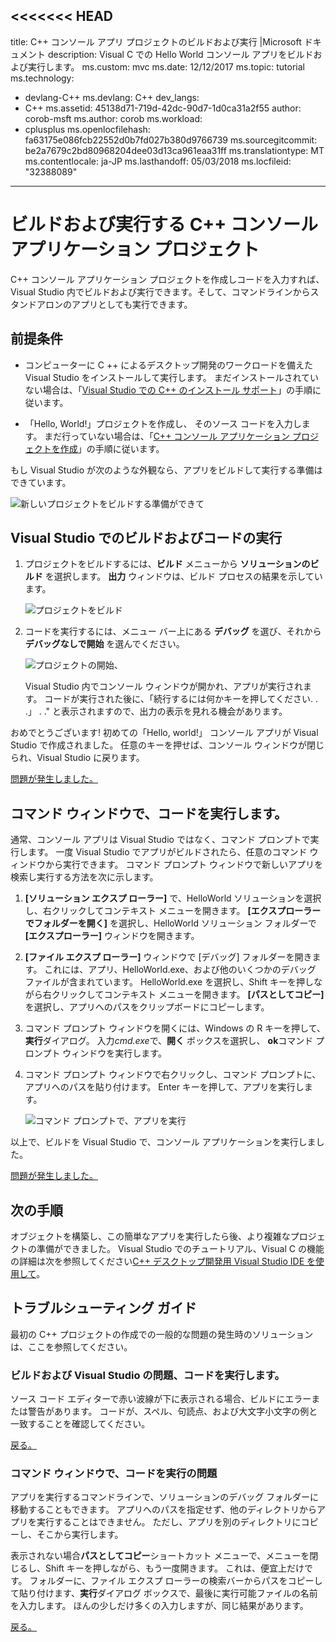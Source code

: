 <<<<<<< HEAD
---
title: C++ コンソール アプリ プロジェクトのビルドおよび実行 |Microsoft ドキュメント
description: Visual C での Hello World コンソール アプリをビルドおよび実行します。
ms.custom: mvc
ms.date: 12/12/2017
ms.topic: tutorial
ms.technology:
- devlang-C++
ms.devlang: C++
dev_langs:
- C++
ms.assetid: 45138d71-719d-42dc-90d7-1d0ca31a2f55
author: corob-msft
ms.author: corob
ms.workload:
- cplusplus
ms.openlocfilehash: fa63175e086fcb22552d0b7fd027b380d9766739
ms.sourcegitcommit: be2a7679c2bd80968204dee03d13ca961eaa31ff
ms.translationtype: MT
ms.contentlocale: ja-JP
ms.lasthandoff: 05/03/2018
ms.locfileid: "32388089"
---
# <a name="build-and-run-a-c-console-app-project"></a>ビルドおよび実行する C++ コンソール アプリケーション プロジェクト

C++ コンソール アプリケーション プロジェクトを作成しコードを入力すれば、Visual Studio 内でビルドおよび実行できます。そして、コマンドラインからスタンドアロンのアプリとしても実行できます。

## <a name="prerequisites"></a>前提条件

- コンピューターに C ++ によるデスクトップ開発のワークロードを備えた Visual Studio をインストールして実行します。 まだインストールされていない場合は、「[Visual Studio での C++ のインストール サポート](../build/vscpp-step-0-installation.md)」の手順に従います。

- 「Hello, World!」プロジェクトを作成し、 そのソース コードを入力します。 まだ行っていない場合は、「[C++ コンソール アプリケーション プロジェクトを作成](../build/vscpp-step-1-create.md)」の手順に従います。

もし Visual Studio が次のような外観なら、アプリをビルドして実行する準備はできています。

   ![新しいプロジェクトをビルドする準備ができて](../build/media/vscpp-ready-to-build.png "新しいプロジェクトをビルドする準備完了")

## <a name="build-and-run-your-code-in-visual-studio"></a>Visual Studio でのビルドおよびコードの実行

1. プロジェクトをビルドするには、**ビルド** メニューから **ソリューションのビルド** を選択します。 **出力** ウィンドウは、ビルド プロセスの結果を示しています。

   ![プロジェクトをビルド](../build/media/vscpp-build-solution.gif "プロジェクトをビルドします")

1. コードを実行するには、メニュー バー上にある **デバッグ** を選び、それから **デバッグなしで開始** を選んでください。

   ![プロジェクトの開始、](../build/media/vscpp-start-without-debugging.gif "プロジェクトの開始")

    Visual Studio 内でコンソール ウィンドウが開かれ、アプリが実行されます。 コードが実行された後に、「続行するには何かキーを押してください. . .」 . ." と表示されますので、出力の表示を見れる機会があります。

おめでとうございます! 初めての「Hello, world!」 コンソール アプリが Visual Studio で作成されました。 任意のキーを押せば、コンソール ウィンドウが閉じられ、Visual Studio に戻ります。

[問題が発生しました。](#build-and-run-your-code-in-visual-studio-issues)

## <a name="run-your-code-in-a-command-window"></a>コマンド ウィンドウで、コードを実行します。

通常、コンソール アプリは Visual Studio ではなく、コマンド プロンプトで実行します。 一度 Visual Studio でアプリがビルドされたら、任意のコマンド ウィンドウから実行できます。 コマンド プロンプト ウィンドウで新しいアプリを検索し実行する方法を次に示します。

1. **[ソリューション エクスプ ローラー]** で、HelloWorld ソリューションを選択し、右クリックしてコンテキスト メニューを開きます。 **[エクスプローラーでフォルダーを開く]** を選択し、HelloWorld ソリューション フォルダーで **[エクスプローラー]** ウィンドウを開きます。

1. **[ファイル エクスプ ローラー]** ウィンドウで [デバッグ] フォルダーを開きます。 これには、アプリ、HelloWorld.exe、および他のいくつかのデバッグ ファイルが含まれています。 HelloWorld.exe を選択し、Shift キーを押しながら右クリックしてコンテキスト メニューを開きます。 **[パスとしてコピー]** を選択し、アプリへのパスをクリップボードにコピーします。

1. コマンド プロンプト ウィンドウを開くには、Windows の R キーを押して、**実行**ダイアログ。 入力*cmd.exe*で、**開く** ボックスを選択し、 **ok**コマンド プロンプト ウィンドウを実行します。

1. コマンド プロンプト ウィンドウで右クリックし、コマンド プロンプトに、アプリへのパスを貼り付けます。 Enter キーを押して、アプリを実行します。

   ![コマンド プロンプトで、アプリを実行](../build/media/vscpp-run-in-cmd.gif "コマンド プロンプトで、アプリを実行")

以上で、ビルドを Visual Studio で、コンソール アプリケーションを実行しました。

[問題が発生しました。](#run-your-code-in-a-command-window-issues)

## <a name="next-steps"></a>次の手順

オブジェクトを構築し、この簡単なアプリを実行したら後、より複雑なプロジェクトの準備ができました。 Visual Studio でのチュートリアル、Visual C の機能の詳細は次を参照してください[C++ デスクトップ開発用 Visual Studio IDE を使用して](../ide/using-the-visual-studio-ide-for-cpp-desktop-development.md)。

## <a name="troubleshooting-guide"></a>トラブルシューティング ガイド

最初の C++ プロジェクトの作成での一般的な問題の発生時のソリューションは、ここを参照してください。

### <a name="build-and-run-your-code-in-visual-studio-issues"></a>ビルドおよび Visual Studio の問題、コードを実行します。

ソース コード エディターで赤い波線が下に表示される場合、ビルドにエラーまたは警告があります。 コードが、スペル、句読点、および大文字小文字の例と一致することを確認してください。

[戻る。](#build-and-run-your-code-in-visual-studio)

### <a name="run-your-code-in-a-command-window-issues"></a>コマンド ウィンドウで、コードを実行の問題

アプリを実行するコマンドラインで、ソリューションのデバッグ フォルダーに移動することもできます。 アプリへのパスを指定せず、他のディレクトリからアプリを実行することはできません。 ただし、アプリを別のディレクトリにコピーし、そこから実行します。

表示されない場合**パスとしてコピー**ショートカット メニューで、メニューを閉じるし、Shift キーを押しながら、もう一度開きます。 これは、便宜上だけです。 フォルダーに、ファイル エクスプ ローラーの検索バーからパスをコピーして貼り付けます、**実行**ダイアログ ボックスで、最後に実行可能ファイルの名前を入力します。 ほんの少しだけ多くの入力しますが、同じ結果があります。

[戻る。](#run-your-code-in-a-command-window)


<iframe src="" height="0" width="0" frameborder="0" name="frameTarget" />
||||||| merged common ancestors
---
title: ビルドおよび実行する C++ コンソール アプリケーション プロジェクト |Microsoft ドキュメント
description: ビルドおよび Visual C での Hello World コンソール アプリを実行します。
ms.custom: mvc
ms.date: 12/12/2017
ms.topic: tutorial
ms.technology:
- devlang-C++
ms.devlang: C++
dev_langs:
- C++
ms.assetid: 45138d71-719d-42dc-90d7-1d0ca31a2f55
author: corob-msft
ms.author: corob
ms.workload:
- cplusplus
ms.openlocfilehash: fa63175e086fcb22552d0b7fd027b380d9766739
ms.sourcegitcommit: be2a7679c2bd80968204dee03d13ca961eaa31ff
ms.translationtype: MT
ms.contentlocale: ja-JP
ms.lasthandoff: 05/03/2018
---
# <a name="build-and-run-a-c-console-app-project"></a>ビルドおよび実行する C++ コンソール アプリケーション プロジェクト

C++ コンソール アプリケーション プロジェクトを作成し、コードを入力したら、ときにビルドし、Visual Studio 内で実行してコマンドラインからスタンドアロンのアプリとして実行します。

## <a name="prerequisites"></a>必須コンポーネント

- インストールされているし、コンピューターで実行されている C++ ワークロードでデスクトップの開発に Visual Studio があります。 これがまだインストールされていない場合の手順に従います[Visual Studio での C++ のインストール サポート](../build/vscpp-step-0-installation.md)です。

- 「こんにちは, World!」を作成します。 プロジェクトをそのソース コードを入力します。 これはまだ完了していない場合の手順に従います[C++ コンソール アプリケーション プロジェクトを作成](../build/vscpp-step-1-create.md)です。

Visual Studio は次のようなビルドして、アプリを実行する準備ができたら。

   ![新しいプロジェクトをビルドする準備ができて](../build/media/vscpp-ready-to-build.png "新しいプロジェクトをビルドする準備完了")

## <a name="build-and-run-your-code-in-visual-studio"></a>ビルドおよび Visual Studio でコードを実行します。

1. プロジェクトをビルドするには選択**ソリューションのビルド**から、**ビルド**メニュー。 **出力**ウィンドウは、ビルド プロセスの結果を示しています。

   ![プロジェクトをビルド](../build/media/vscpp-build-solution.gif "プロジェクトをビルドします")

1. メニュー バーで、コードを実行する**デバッグ**、**デバッグなしで開始**です。

   ![プロジェクトの開始、](../build/media/vscpp-start-without-debugging.gif "プロジェクトの開始")

    コンソール ウィンドウが開き、アプリを実行します。 Visual Studio で、コンソール アプリを起動すると、コードを実行し、出力"、キーを押して続行します。 である必要があります。 ." 出力を表示する機会を提供します。

おめでとうございます!  作成した最初の「こんにちは, world!」 Visual Studio でコンソール アプリです。 コンソール ウィンドウを閉じ、Visual Studio に戻るキーを押します。

[問題が発生しました。](#build-and-run-your-code-in-visual-studio-issues)

## <a name="run-your-code-in-a-command-window"></a>コマンド ウィンドウで、コードを実行します。

通常、Visual Studio ではなく、コマンド プロンプトでコンソール アプリを実行します。 Visual Studio によってアプリをビルドするは、任意のコマンド ウィンドウから実行できます。 検索して、コマンド プロンプト ウィンドウで、新しいアプリを実行する方法を次に示します。

1. **ソリューション エクスプ ローラー**HelloWorld ソリューションを選択して、右クリックして、コンテキスト メニューを開きます。 選択**ファイル エクスプ ローラーでフォルダーを開く**を開くには、**ファイル エクスプ ローラー** HelloWorld ソリューション フォルダー内のウィンドウ。

1. **ファイル エクスプ ローラー**ウィンドウがデバッグ フォルダーを開きます。 これは、アプリ、HelloWorld.exe、およびその他のデバッグ ファイルのいくつか含まれています。 HelloWorld.exe を選択し、Shift キーを押しながらを開くには、コンテキスト メニューを右クリックします。 選択**パスとしてコピー**をクリップボードにアプリのパスをコピーします。

1. コマンド プロンプト ウィンドウを開くには、Windows の R キーを押して、**実行**ダイアログ。 入力*cmd.exe*で、**開く** ボックスを選択し、 **ok**コマンド プロンプト ウィンドウを実行します。

1. コマンド プロンプト ウィンドウで右クリックし、コマンド プロンプトに、アプリへのパスを貼り付けます。 Enter キーを押して、アプリを実行します。

   ![コマンド プロンプトで、アプリを実行](../build/media/vscpp-run-in-cmd.gif "コマンド プロンプトで、アプリを実行")

以上で、ビルドを Visual Studio で、コンソール アプリケーションを実行しました。

[問題が発生しました。](#run-your-code-in-a-command-window-issues)

## <a name="next-steps"></a>次の手順

オブジェクトを構築し、この簡単なアプリを実行したら後、より複雑なプロジェクトの準備ができました。 参照してください[C++ デスクトップ開発用 Visual Studio IDE を使用して](../ide/using-the-visual-studio-ide-for-cpp-desktop-development.md)に関するチュートリアルを Visual Studio での Visual C の機能の詳細。

## <a name="troubleshooting-guide"></a>トラブルシューティング ガイド

ここでソリューションの一般的な問題時になる最初の C++ プロジェクトを作成します。

### <a name="build-and-run-your-code-in-visual-studio-issues"></a>ビルドおよび Visual Studio の問題、コードを実行します。

ソース コード エディターでは何も下にある赤い波線が表示されない場合、エラーまたは警告に、ビルドがあります。 コードが、スペル、句読点、および大文字小文字の例と一致することを確認してください。

[戻ってください。](#build-and-run-your-code-in-visual-studio)

### <a name="run-your-code-in-a-command-window-issues"></a>コマンド ウィンドウで、コードを実行の問題

アプリを実行するコマンドラインで、ソリューションのデバッグ フォルダーに移動することもできます。 アプリへのパスを指定せず、他のディレクトリからアプリを実行することはできません。 ただし、アプリを別のディレクトリにコピーし、そこから実行します。

表示されない場合**パスとしてコピー**ショートカット メニューで、メニューを閉じるし、Shift キーを押しながら、もう一度開きます。 これは、便宜上だけです。 フォルダーに、ファイル エクスプ ローラーの検索バーからパスをコピーして貼り付けます、**実行**ダイアログ ボックスで、最後に実行可能ファイルの名前を入力します。 ほんの少しだけ多くの入力しますが、同じ結果があります。

[戻ってください。](#run-your-code-in-a-command-window)


<iframe src="" height="0" width="0" frameborder="0" name="frameTarget" />
=======
---
title: C++ コンソール アプリ プロジェクトのビルドおよび実行 |Microsoft ドキュメント
description: Visual C での Hello World コンソール アプリをビルドおよび実行します。
ms.custom: mvc
ms.date: 12/12/2017
ms.topic: tutorial
ms.technology:
- devlang-C++
ms.devlang: C++
dev_langs:
- C++
ms.assetid: 45138d71-719d-42dc-90d7-1d0ca31a2f55
author: corob-msft
ms.author: corob
ms.workload:
- cplusplus
ms.openlocfilehash: fa63175e086fcb22552d0b7fd027b380d9766739
ms.sourcegitcommit: be2a7679c2bd80968204dee03d13ca961eaa31ff
ms.translationtype: MT
ms.contentlocale: ja-JP
ms.lasthandoff: 05/03/2018
---
# <a name="build-and-run-a-c-console-app-project"></a>ビルドおよび実行する C++ コンソール アプリケーション プロジェクト

C++ コンソール アプリケーション プロジェクトを作成しコードを入力すれば、Visual Studio 内でビルドおよび実行できます。そして、コマンドラインからスタンドアロンのアプリとしても実行できます。

## <a name="prerequisites"></a>前提条件

- コンピューターに C ++ によるデスクトップ開発のワークロードを備えた Visual Studio をインストールして実行します。まだインストールされていない場合は、「[Visual Studio での C++ のインストール サポート](../build/vscpp-step-0-installation.md)」の手順に従います。

- 「Hello, World!」プロジェクトを作成し、そのソース コードを入力します。まだ行っていない場合は、「[C++ コンソール アプリケーション プロジェクトを作成](../build/vscpp-step-1-create.md)」の手順に従います。

もし Visual Studio が次のような外観なら、アプリをビルドして実行する準備はできています。

   ![新しいプロジェクトをビルドする準備ができて](../build/media/vscpp-ready-to-build.png "新しいプロジェクトをビルドする準備完了")

## <a name="build-and-run-your-code-in-visual-studio"></a> Visual Studio でのビルドおよびコードの実行

1. プロジェクトをビルドするには、**ビルド** メニューから **ソリューションのビルド** を選択します。 **出力** ウィンドウは、ビルド プロセスの結果を示しています。

   ![プロジェクトをビルド](../build/media/vscpp-build-solution.gif "プロジェクトをビルドします")

2. コードを実行するには、メニュー バー上にある **デバッグ** を選び、それから **デバッグなしで開始** を選んでください。

   ![プロジェクトの開始、](../build/media/vscpp-start-without-debugging.gif "プロジェクトの開始")

    Visual Studio 内でコンソール ウィンドウが開かれ、アプリが実行されます。 コードが実行された後に、「続行するには何かキーを押してください. . .」と表示されますので、出力の表示を見れる機会があります。

おめでとうございます! 初めての「Hello, world!」コンソール アプリが Visual Studio で作成されました。任意のキーを押せば、コンソール ウィンドウが閉じられ、Visual Studio に戻ります。

[問題が発生しました](#build-and-run-your-code-in-visual-studio-issues)

## <a name="run-your-code-in-a-command-window"></a>コマンド ウィンドウで、コードを実行します。

通常、コンソール アプリは Visual Studio ではなく、コマンド プロンプトで実行します。一度 Visual Studio でアプリがビルドされたら、任意のコマンド ウィンドウから実行できます。コマンド プロンプト ウィンドウで新しいアプリを検索し実行する方法を次に示します。

1. **[ソリューション エクスプ ローラー]** で、HelloWorld ソリューションを選択し、右クリックしてコンテキスト メニューを開きます。**[エクスプローラーでフォルダーを開く]** を選択し、HelloWorld ソリューション フォルダーで **[エクスプローラー]** ウィンドウを開きます。

1. **[ファイル エクスプ ローラー]** ウィンドウで [デバッグ] フォルダーを開きます。これには、アプリ、HelloWorld.exe、および他のいくつかのデバッグ ファイルが含まれています。HelloWorld.exe を選択し、Shift キーを押しながら右クリックしてコンテキスト メニューを開きます。**[パスとしてコピー]** を選択し、アプリへのパスをクリップボードにコピーします。

1. コマンド プロンプト ウィンドウを開くには、Windows キーを押しながら R キーを押せば、ダイアログが**開かれます**。 **開かれた** ダイアログ内のテキストボックスに*cmd.exe*と入力してから、**ok**ボタンを選択すれば、 コマンド プロンプト ウィンドウが起動します。

1. コマンド プロンプト ウィンドウで右クリックし、コマンド プロンプトに、アプリへのパスを貼り付けます。それから Enter キーを押せば、アプリが実行されます。

   ![コマンド プロンプトで、アプリを実行](../build/media/vscpp-run-in-cmd.gif "コマンド プロンプトで、アプリを実行")

おめでとう！ 以上で、Visual Studio にて、コンソール アプリケーションのビルドおよび実行をしました。

[問題が発生しました。](#run-your-code-in-a-command-window-issues)

## <a name="next-steps"></a>次の手順

この簡単なアプリをビルドおよび実行したなら、より複雑なプロジェクトの準備ができました。Visual Studio でのチュートリアル、Visual C の機能の詳細は次を参照してください[C++ デスクトップ開発用 Visual Studio IDE を使用して](../ide/using-the-visual-studio-ide-for-cpp-desktop-development.md)。

## <a name="troubleshooting-guide"></a>トラブルシューティング ガイド

最初の C++ プロジェクトの作成での一般的な問題の発生時における解決策が必要なら、ここを参照してください。

### <a name="build-and-run-your-code-in-visual-studio-issues"></a>Visual Studio での問題のあるコードのビルドおよび実行

ソースコード エディターで赤い波線が下に表示される場合、ビルドにエラーまたは警告があります。 コードが、スペル、句読点、および大文字小文字の例と一致することを確認してください。

[戻る](#build-and-run-your-code-in-visual-studio)

### <a name="run-your-code-in-a-command-window-issues"></a>コマンド ウィンドウで、コードを実行の問題

アプリを実行するコマンドラインで、ソリューションのデバッグ フォルダーに移動することもできます。 アプリへのパスを指定せず、他のディレクトリからアプリを実行することはできません。 ただし、アプリを別のディレクトリにコピーし、そこから実行します。

表示されない場合**パスとしてコピー**ショートカット メニューで、メニューを閉じるし、Shift キーを押しながら、もう一度開きます。 これは、便宜上だけです。 フォルダーに、ファイル エクスプ ローラーの検索バーからパスをコピーして貼り付けます、**実行**ダイアログ ボックスで、最後に実行可能ファイルの名前を入力します。 ほんの少しだけ多くの入力しますが、同じ結果があります。

[戻る](#run-your-code-in-a-command-window)


<iframe src="" height="0" width="0" frameborder="0" name="frameTarget" />
>>>>>>> live
